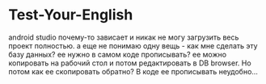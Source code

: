 # Test-Your-English
android studio почему-то зависает и никак не могу загрузить весь проект полностью.
а еще не понимаю одну вещь - как мне сделать эту базу данных? ее нужно в самом коде прописывать? ее можно копировать на рабочий стол и потом редактировать в DB browser. Но потом как ее скопировать обратно? В коде ее прописывать неудобно...
